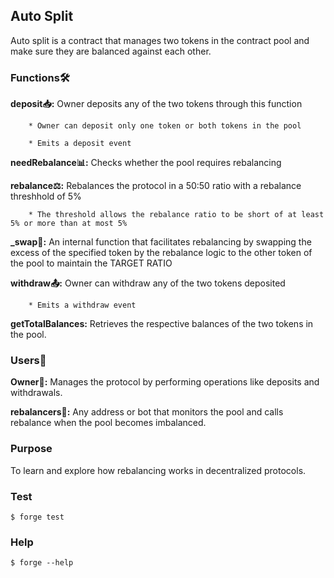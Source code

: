 ## Auto Split

Auto split is a contract that manages two tokens in the contract pool and make sure they are balanced against each other. 


### Functions🛠️

**deposit📥:** Owner deposits any of the two tokens through this function

        * Owner can deposit only one token or both tokens in the pool

        * Emits a deposit event


**needRebalance📊:** Checks whether the pool requires rebalancing

**rebalance⚖️:** Rebalances the protocol in a 50:50 ratio with a rebalance threshhold of 5%

        * The threshold allows the rebalance ratio to be short of at least 5% or more than at most 5%


**_swap🔄:** An internal function that facilitates rebalancing by swapping the excess of the specified token by the rebalance logic to the other token of the pool to maintain the TARGET RATIO


**withdraw📤:** Owner can withdraw any of the two tokens deposited

        * Emits a withdraw event

**getTotalBalances:** Retrieves the respective balances of the two tokens in the pool.


### Users👥

**Owner👑:** Manages the protocol by performing operations like deposits and withdrawals.

**rebalancers🤖:** Any address or bot that monitors the pool and calls rebalance when the pool becomes imbalanced.

### Purpose

To learn and explore how rebalancing works in decentralized protocols.


### Test

```shell
$ forge test
```

### Help

```shell
$ forge --help
```
